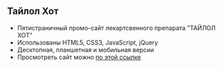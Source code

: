 ## Тайлол Хот

- Пятистраничный промо-сайт лекартсвенного препарата "ТАЙЛОЛ ХОТ"
- Использованы HTML5, CSS3, JavaScript, jQuery
- Десктопная, планшетная и мобильная версии
- Просмотреть сайт можно [по этой ссылке](https://chumakkat.github.io/tylolhot/)

